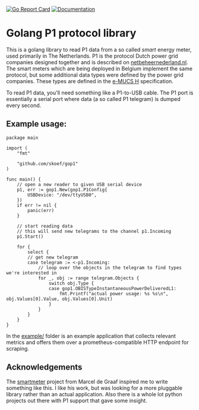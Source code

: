 [![Go Report Card](https://goreportcard.com/badge/github.com/skoef/gop1)](https://goreportcard.com/report/github.com/skoef/gop1) [![Documentation](https://godoc.org/github.com/skoef/gop1?status.svg)](http://godoc.org/github.com/skoef/gop1)

# Golang P1 protocol library

This is a golang library to read P1 data from a so called *smart* energy meter, used primarily in The Netherlands. P1 is the protocol Dutch power grid companies designed together and is described on [netbeheernederland.nl](https://www.netbeheernederland.nl/_upload/Files/Slimme_meter_15_a727fce1f1.pdf). The smart meters which are being deployed in Belgium implement the same protocol, but some additional data types were defined by the power grid companies. These types are defined in the [e-MUCS H](https://www.fluvius.be/sites/fluvius/files/2019-12/e-mucs_h_ed_1_3.pdf) specification.

To read P1 data, you'll need something like a P1-to-USB cable. The P1 port is essentially a serial port where data (a so called P1 telegram) is dumped every second.

## Example usage:
```golang
package main

import (
	"fmt"

	"github.com/skoef/gop1"
)

func main() {
	// open a new reader to given USB serial device
	p1, err := gop1.New(gop1.P1Config{
		USBDevice: "/dev/ttyUSB0",
	})
	if err != nil {
		panic(err)
	}

	// start reading data
	// this will send new telegrams to the channel p1.Incoming
	p1.Start()

	for {
		select {
		// get new telegram
		case telegram := <-p1.Incoming:
			// loop over the objects in the telegram to find types we're interested in
			for _, obj := range telegram.Objects {
				switch obj.Type {
				case gop1.OBISTypeInstantaneousPowerDeliveredL1:
					fmt.Printf("actual power usage: %s %s\n", obj.Values[0].Value, obj.Values[0].Unit)
				}
			}
		}
	}
}
```

In the [example/](https://github.com/skoef/gop1/tree/master/example) folder is an example application that collects relevant metrics and offers them over a prometheus-compatible HTTP endpoint for scraping.

## Acknowledgements
The [smartmeter](https://github.com/marceldegraaf/smartmeter) project from Marcel de Graaf inspired me to write something like this. I like his work, but was looking for a more pluggable library rather than an actual application. Also there is a whole lot python projects out there with P1 support that gave some insight.
